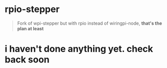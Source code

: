 # rpio-stepper

> Fork of wpi-stepper but with rpio instead of wiringpi-node, **that's the plan at least**

# i haven't done anything yet. check back soon
